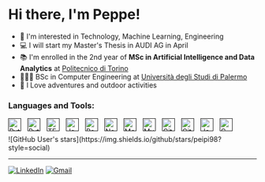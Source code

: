 # Hi there, I'm Peppe!

- 👀 I'm interested in Technology, Machine Learning, Engineering
- 💻 I will start my Master's Thesis in AUDI AG in April
- 📚 I'm enrolled in the 2nd year of **MSc in Artificial Intelligence and Data Analytics** at [Politecnico di Torino](https://didattica.polito.it/pls/portal30/sviluppo.offerta_formativa_2019.vis?p_a_acc=2022&p_sdu=37&p_cds=18&p_ori=13086)
- 👨🏻‍🎓 BSc in Computer Engineering at [Università degli Studi di Palermo](https://www.unipa.it)
- 🌱 I Love adventures and outdoor activities

### Languages and Tools:
[<img align="left" alt="Python" width="26px" src="https://s3.dualstack.us-east-2.amazonaws.com/pythondotorg-assets/media/community/logos/python-logo-only.png" style="padding-right:10px;" />]()
[<img align="left" alt="Pytorch" width="26px" src="https://pytorch.org/assets/images/pytorch-logo.png" style="padding-right:10px;" />]()
[<img align="left" alt="TF" width="26px" src="https://upload.wikimedia.org/wikipedia/commons/thumb/2/2d/Tensorflow_logo.svg/230px-Tensorflow_logo.svg.png?20170429160244" style="padding-right:10px;" />]()
[<img align="left" alt="JavaScript" width="26px" src="https://cdn.jsdelivr.net/gh/devicons/devicon/icons/javascript/javascript-original.svg" style="padding-right:10px;" />]()
[<img align="left" alt="React" width="26px" src="https://cdn.jsdelivr.net/gh/devicons/devicon/icons/react/react-original.svg" style="padding-right:10px;" />]()
[<img align="left" alt="Node.js" width="26px" src="https://cdn.jsdelivr.net/gh/devicons/devicon/icons/nodejs/nodejs-original.svg" style="padding-right:10px;" />]()
[<img align="left" alt="MongoDB" width="26px" src="https://cdn.jsdelivr.net/gh/devicons/devicon/icons/mongodb/mongodb-original.svg" style="padding-right:10px;" />]()
[<img align="left" alt="MySQL" width="26px" src="https://cdn.jsdelivr.net/gh/devicons/devicon/icons/mysql/mysql-original.svg" style="padding-right:10px;" />]()
[<img align="left" alt="Git" width="26px" src="https://cdn.jsdelivr.net/gh/devicons/devicon/icons/git/git-original.svg" style="padding-right:10px;" />]()
[<img align="left" alt="GitHub" width="26px" src="https://user-images.githubusercontent.com/3369400/139447912-e0f43f33-6d9f-45f8-be46-2df5bbc91289.png" style="padding-right:10px;" />]()
[<img align="left" alt="Java" width="26px" src="https://upload.wikimedia.org/wikipedia/it/thumb/2/2e/Java_Logo.svg/322px-Java_Logo.svg.png?20060810175939" style="padding-right:10px;" />]()
[<img align="left" alt="C" width="26px" src="https://upload.wikimedia.org/wikipedia/commons/thumb/1/18/C_Programming_Language.svg/380px-C_Programming_Language.svg.png?20201031132917" style="padding-right:10px;" />]()


<br />
<br />
![GitHub User's stars](https://img.shields.io/github/stars/peipi98?style=social)

---

[![LinkedIn](https://img.shields.io/badge/linkedin-%230077B5.svg?style=for-the-badge&logo=linkedin&logoColor=white)](https://www.linkedin.com/in/giuseppe-atanasio-26636215a/)
[![Gmail](https://img.shields.io/badge/Gmail-D14836?style=for-the-badge&logo=gmail&logoColor=white)](mailto:atanasio.peppe@gmail.com)
